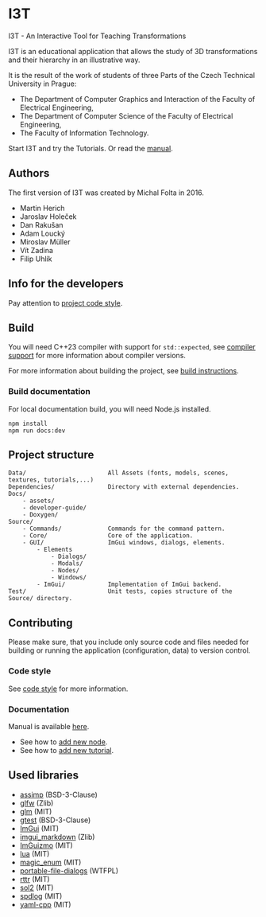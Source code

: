 # I3T
I3T - An Interactive Tool for Teaching Transformations

I3T is an educational application that allows the study of 3D transformations 
and their hierarchy in an illustrative way. 

It is the result of the work of students of three Parts of the Czech Technical University in Prague:
- The Department of Computer Graphics and Interaction of the Faculty of Electrical Engineering,
- The Department of Computer Science of the Faculty of Electrical Engineering,
- The Faculty of Information Technology.

Start I3T and try the Tutorials. Or read the [manual](Docs/manual.md).

## Authors
The first version of I3T was created by Michal Folta in 2016. 

- Martin Herich
- Jaroslav Holeček
- Dan Rakušan
- Adam Loucký
- Miroslav Müller
- Vít Zadina
- Filip Uhlík

## Info for the developers

Pay attention to [project code style](Docs/developer-guide/code-style.md).

## Build
You will need C++23 compiler with support for `std::expected`, 
see [compiler support](https://en.cppreference.com/w/cpp/compiler_support) for more information
about compiler versions.

For more information about building the project, see [build instructions](Docs/developer-guide/build.md).

### Build documentation
For local documentation build, you will need Node.js installed.
```shell
npm install
npm run docs:dev
```

## Project structure
````
Data/                       All Assets (fonts, models, scenes, textures, tutorials,...)
Dependencies/               Directory with external dependencies.
Docs/
    - assets/
    - developer-guide/
    - Doxygen/
Source/
    - Commands/             Commands for the command pattern.
    - Core/                 Core of the application.
    - GUI/                  ImGui windows, dialogs, elements.
        - Elements
            - Dialogs/      
            - Modals/
            - Nodes/       
            - Windows/      
        - ImGui/            Implementation of ImGui backend.
Test/                       Unit tests, copies structure of the Source/ directory.
````

## Contributing
Please make sure, that you include only source code and files needed for building 
or running the application (configuration, data) to version control.

### Code style
See [code style](Docs/developer-guide/code-style.md) for more information.

### Documentation
Manual is available [here](Docs/manual.md).

- See how to [add new node](Docs/developer-guide/how-to-add-new-node.md).
- See how to [add new tutorial](Docs/tutorials.md).

## Used libraries
- [assimp](https://github.com/assimp/assimp) (BSD-3-Clause)
- [glfw](https://www.glfw.org/) (Zlib)
- [glm](https://github.com/g-truc/glm) (MIT)
- [gtest](https://github.com/google/googletest) (BSD-3-Clause)
- [ImGui](https://github.com/ocornut/imgui) (MIT)
- [imgui_markdown](https://github.com/juliettef/imgui_markdown) (Zlib)
- [ImGuizmo](https://github.com/CedricGuillemet/ImGuizmo) (MIT)
- [lua](https://github.com/lua/lua) (MIT)
- [magic_enum](https://github.com/Neargye/magic_enum) (MIT)
- [portable-file-dialogs](https://github.com/samhocevar/portable-file-dialogs) (WTFPL)
- [rttr](https://www.rttr.org/) (MIT)
- [sol2](https://github.com/ThePhD/sol2) (MIT)
- [spdlog](https://github.com/gabime/spdlog) (MIT)
- [yaml-cpp](https://github.com/jbeder/yaml-cpp) (MIT)
